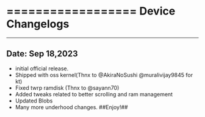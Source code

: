 ==================
Device Changelogs
==================
------------------
Date: Sep 18,2023
------------------
- initial official release.
- Shipped with oss kernel(Thnx to @AkiraNoSushi @muralivijay9845 for kt)
- Fixed twrp ramdisk (Thnx to @sayann70)
- Added tweaks related to better scrolling and ram management
- Updated Blobs
- Many more underhood changes.
##Enjoy!##

